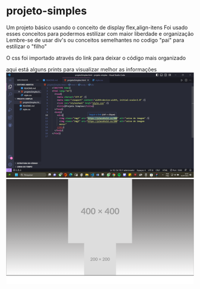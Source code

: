 # projeto-simples

Um projeto básico usando o conceito de display flex,align-itens
Foi usado esses conceitos para podermos estilizar com maior liberdade e organização
Lembre-se de usar div's ou conceitos semelhantes no codigo "pai" para estilizar o "filho"


O css foi importado através do link para deixar o código mais organizado

aqui está alguns prints para visualizar melhor as informações
<img src= "./img-simples01.png">
<img src= "./img-simples02.png">
